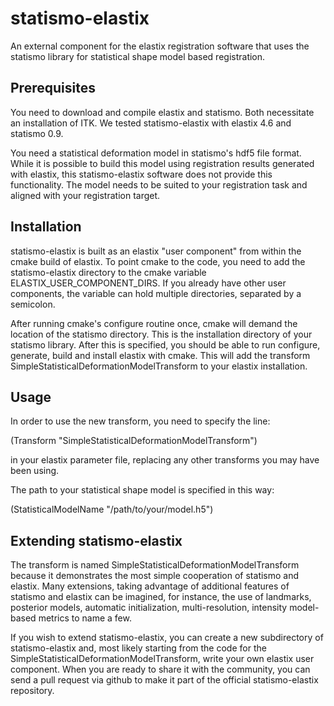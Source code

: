 statismo-elastix
================

An external component for the elastix registration software that uses the statismo library for statistical shape model based registration.

Prerequisites
------------

You need to download and compile elastix and statismo. Both necessitate an installation of ITK.
We tested statismo-elastix with elastix 4.6 and statismo 0.9.

You need a statistical deformation model in statismo's hdf5 file format. While it is possible to 
build this model using registration results generated with elastix, this statismo-elastix software
does not provide this functionality. The model needs to be suited to your registration task and 
aligned with your registration target.


Installation
-----------

statismo-elastix is built as an elastix "user component" from within the cmake build of elastix. 
To point cmake to the code, you need to add the statismo-elastix directory to the cmake variable 
ELASTIX_USER_COMPONENT_DIRS. If you already have other user components, the variable can hold
multiple directories, separated by a semicolon.

After running cmake's configure routine once, cmake will demand the location of the statismo 
directory. This is the installation directory of your statismo library. After this is specified,
you should be able to run configure, generate, build and install elastix with cmake. This will
add the transform SimpleStatisticalDeformationModelTransform to your elastix installation.


Usage
-----

In order to use the new transform, you need to specify the line:

(Transform "SimpleStatisticalDeformationModelTransform")

in your elastix parameter file, replacing any other transforms you may have been using.

The path to your statistical shape model is specified in this way:

(StatisticalModelName "/path/to/your/model.h5")


Extending statismo-elastix
-----------------------

The transform is named SimpleStatisticalDeformationModelTransform because it demonstrates the
most simple cooperation of statismo and elastix. Many extensions, taking advantage of additional
features of statismo and elastix can be imagined, for instance, the use of landmarks, posterior 
models, automatic initialization, multi-resolution, intensity model-based metrics to name a few. 

If you wish to extend statismo-elastix, you can create a new subdirectory of statismo-elastix 
and, most likely starting from the code for the SimpleStatisticalDeformationModelTransform, 
write your own elastix user component. When you are ready to share it with the community, you 
can send a pull request via github to make it part of the official statismo-elastix repository.






